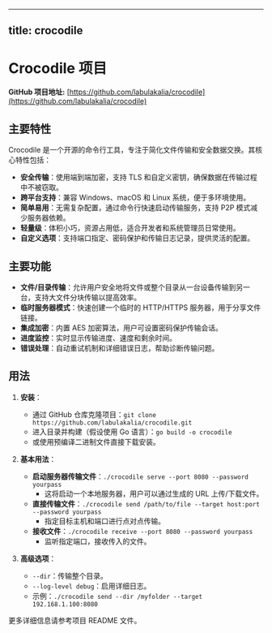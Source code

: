 
---
title: crocodile
---

# Crocodile 项目

**GitHub 项目地址:** [https://github.com/labulakalia/crocodile](https://github.com/labulakalia/crocodile)

## 主要特性
Crocodile 是一个开源的命令行工具，专注于简化文件传输和安全数据交换。其核心特性包括：
- **安全传输**：使用端到端加密，支持 TLS 和自定义密钥，确保数据在传输过程中不被窃取。
- **跨平台支持**：兼容 Windows、macOS 和 Linux 系统，便于多环境使用。
- **简单易用**：无需复杂配置，通过命令行快速启动传输服务，支持 P2P 模式减少服务器依赖。
- **轻量级**：体积小巧，资源占用低，适合开发者和系统管理员日常使用。
- **自定义选项**：支持端口指定、密码保护和传输日志记录，提供灵活的配置。

## 主要功能
- **文件/目录传输**：允许用户安全地将文件或整个目录从一台设备传输到另一台，支持大文件分块传输以提高效率。
- **临时服务器模式**：快速创建一个临时的 HTTP/HTTPS 服务器，用于分享文件链接。
- **集成加密**：内置 AES 加密算法，用户可设置密码保护传输会话。
- **进度监控**：实时显示传输进度、速度和剩余时间。
- **错误处理**：自动重试机制和详细错误日志，帮助诊断传输问题。

## 用法
1. **安装**：
   - 通过 GitHub 仓库克隆项目：`git clone https://github.com/labulakalia/crocodile.git`
   - 进入目录并构建（假设使用 Go 语言）：`go build -o crocodile`
   - 或使用预编译二进制文件直接下载安装。

2. **基本用法**：
   - **启动服务器传输文件**：`./crocodile serve --port 8080 --password yourpass`
     - 这将启动一个本地服务器，用户可以通过生成的 URL 上传/下载文件。
   - **直接传输文件**：`./crocodile send /path/to/file --target host:port --password yourpass`
     - 指定目标主机和端口进行点对点传输。
   - **接收文件**：`./crocodile receive --port 8080 --password yourpass`
     - 监听指定端口，接收传入的文件。

3. **高级选项**：
   - `--dir`：传输整个目录。
   - `--log-level debug`：启用详细日志。
   - 示例：`./crocodile send --dir /myfolder --target 192.168.1.100:8080`

更多详细信息请参考项目 README 文件。